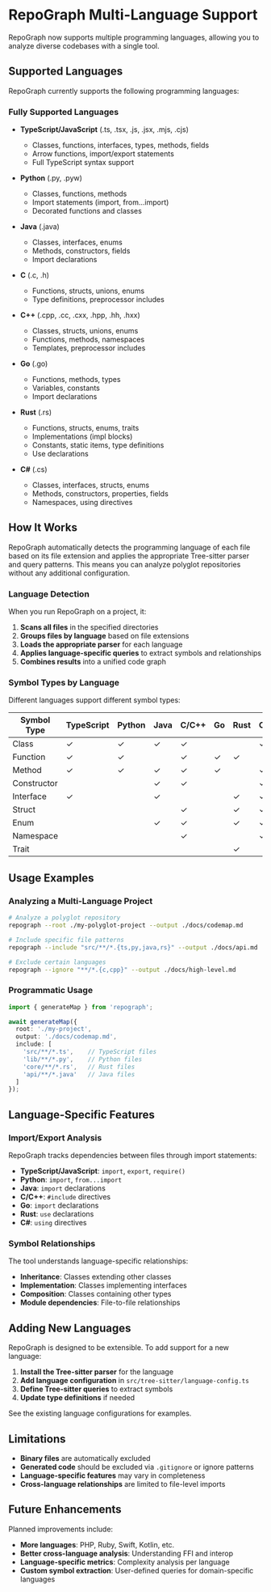 # RepoGraph Multi-Language Support

RepoGraph now supports multiple programming languages, allowing you to analyze diverse codebases with a single tool.

## Supported Languages

RepoGraph currently supports the following programming languages:

### Fully Supported Languages

- **TypeScript/JavaScript** (.ts, .tsx, .js, .jsx, .mjs, .cjs)
  - Classes, functions, interfaces, types, methods, fields
  - Arrow functions, import/export statements
  - Full TypeScript syntax support

- **Python** (.py, .pyw)
  - Classes, functions, methods
  - Import statements (import, from...import)
  - Decorated functions and classes

- **Java** (.java)
  - Classes, interfaces, enums
  - Methods, constructors, fields
  - Import declarations

- **C** (.c, .h)
  - Functions, structs, unions, enums
  - Type definitions, preprocessor includes

- **C++** (.cpp, .cc, .cxx, .hpp, .hh, .hxx)
  - Classes, structs, unions, enums
  - Functions, methods, namespaces
  - Templates, preprocessor includes

- **Go** (.go)
  - Functions, methods, types
  - Variables, constants
  - Import declarations

- **Rust** (.rs)
  - Functions, structs, enums, traits
  - Implementations (impl blocks)
  - Constants, static items, type definitions
  - Use declarations

- **C#** (.cs)
  - Classes, interfaces, structs, enums
  - Methods, constructors, properties, fields
  - Namespaces, using directives

## How It Works

RepoGraph automatically detects the programming language of each file based on its file extension and applies the appropriate Tree-sitter parser and query patterns. This means you can analyze polyglot repositories without any additional configuration.

### Language Detection

When you run RepoGraph on a project, it:

1. **Scans all files** in the specified directories
2. **Groups files by language** based on file extensions
3. **Loads the appropriate parser** for each language
4. **Applies language-specific queries** to extract symbols and relationships
5. **Combines results** into a unified code graph

### Symbol Types by Language

Different languages support different symbol types:

| Symbol Type | TypeScript | Python | Java | C/C++ | Go | Rust | C# |
|-------------|------------|--------|------|-------|----|----- |----|
| Class       | ✓          | ✓      | ✓    | ✓     |    |      | ✓  |
| Function    | ✓          | ✓      |      | ✓     | ✓  | ✓    |    |
| Method      | ✓          | ✓      | ✓    | ✓     | ✓  |      | ✓  |
| Constructor |            |        | ✓    | ✓     |    |      | ✓  |
| Interface   | ✓          |        | ✓    |       |    | ✓    | ✓  |
| Struct      |            |        |      | ✓     |    | ✓    | ✓  |
| Enum        |            |        | ✓    | ✓     |    | ✓    | ✓  |
| Namespace   |            |        |      | ✓     |    |      | ✓  |
| Trait       |            |        |      |       |    | ✓    |    |

## Usage Examples

### Analyzing a Multi-Language Project

```bash
# Analyze a polyglot repository
repograph --root ./my-polyglot-project --output ./docs/codemap.md

# Include specific file patterns
repograph --include "src/**/*.{ts,py,java,rs}" --output ./docs/api.md

# Exclude certain languages
repograph --ignore "**/*.{c,cpp}" --output ./docs/high-level.md
```

### Programmatic Usage

```typescript
import { generateMap } from 'repograph';

await generateMap({
  root: './my-project',
  output: './docs/codemap.md',
  include: [
    'src/**/*.ts',    // TypeScript files
    'lib/**/*.py',    // Python files
    'core/**/*.rs',   // Rust files
    'api/**/*.java'   // Java files
  ]
});
```

## Language-Specific Features

### Import/Export Analysis

RepoGraph tracks dependencies between files through import statements:

- **TypeScript/JavaScript**: `import`, `export`, `require()`
- **Python**: `import`, `from...import`
- **Java**: `import` declarations
- **C/C++**: `#include` directives
- **Go**: `import` declarations
- **Rust**: `use` declarations
- **C#**: `using` directives

### Symbol Relationships

The tool understands language-specific relationships:

- **Inheritance**: Classes extending other classes
- **Implementation**: Classes implementing interfaces
- **Composition**: Classes containing other types
- **Module dependencies**: File-to-file relationships

## Adding New Languages

RepoGraph is designed to be extensible. To add support for a new language:

1. **Install the Tree-sitter parser** for the language
2. **Add language configuration** in `src/tree-sitter/language-config.ts`
3. **Define Tree-sitter queries** to extract symbols
4. **Update type definitions** if needed

See the existing language configurations for examples.

## Limitations

- **Binary files** are automatically excluded
- **Generated code** should be excluded via `.gitignore` or ignore patterns
- **Language-specific features** may vary in completeness
- **Cross-language relationships** are limited to file-level imports

## Future Enhancements

Planned improvements include:

- **More languages**: PHP, Ruby, Swift, Kotlin, etc.
- **Better cross-language analysis**: Understanding FFI and interop
- **Language-specific metrics**: Complexity analysis per language
- **Custom symbol extraction**: User-defined queries for domain-specific languages